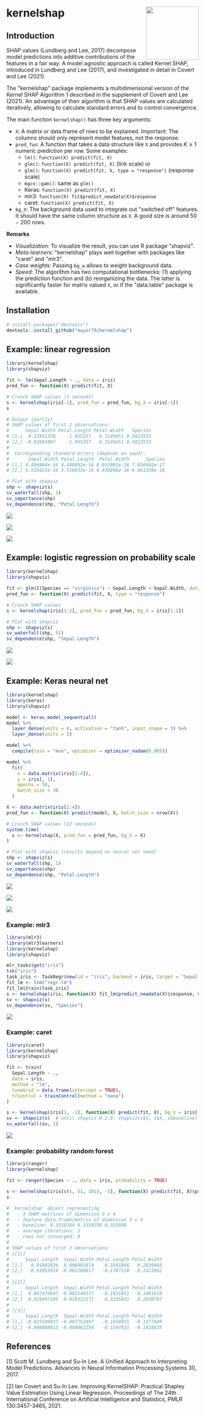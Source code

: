 # kernelshap <a href='https://github.com/mayer79/kernelshap'><img src='man/figures/logo.png' align="right" height="138.5" /></a>

## Introduction

SHAP values (Lundberg and Lee, 2017) decompose model predictions into additive contributions of the features in a fair way. A model agnostic approach is called Kernel SHAP, introduced in Lundberg and Lee (2017), and investigated in detail in Covert and Lee (2021). 

The "kernelshap" package implements a multidimensional version of the Kernel SHAP Algorithm 1 described in the supplement of Covert and Lee (2021). An advantage of their algorithm is that SHAP values are calculated iteratively, allowing to calculate standard errors and to control convergence.

The main function `kernelshap()` has three key arguments:

- `X`: A matrix or data.frame of rows to be explained. Important: The columns should only represent model features, not the response.
- `pred_fun`: A function that takes a data structure like `X` and provides $K \ge 1$ numeric prediction per row. Some examples:
  - `lm()`: `function(X) predict(fit, X)`
  - `glm()`: `function(X) predict(fit, X)` (link scale) or
  - `glm()`: `function(X) predict(fit, X, type = "response")` (response scale)
  - `mgcv::gam()`: same as `glm()`
  - Keras: `function(X) predict(fit, X)`
  - mlr3: `function(X) fit$predict_newdata(X)$response`
  - caret: `function(X) predict(fit, X)`
- `bg_X`: The background data used to integrate out "switched off" features. It should have the same column structure as `X`. A good size is around $50-200$ rows.

**Remarks**

- *Visualization:* To visualize the result, you can use R package "shapviz".
- *Meta-learners:* "kernelshap" plays well together with packages like "caret" and "mlr3".
- *Case weights:* Passing `bg_w` allows to weight background data.
- *Speed:* The algorithm has two computational bottlenecks: (1) applying the prediction function and (b) reorganizing the data. The latter is significantly faster for matrix valued `X`, or if the "data.table" package is available.

## Installation

``` r
# install.packages("devtools")
devtools::install_github("mayer79/kernelshap")
```

## Example: linear regression

```r
library(kernelshap)
library(shapviz)

fit <- lm(Sepal.Length ~ ., data = iris)
pred_fun <- function(X) predict(fit, X)

# Crunch SHAP values (3 seconds)
s <- kernelshap(iris[-1], pred_fun = pred_fun, bg_X = iris[-1])
s

# Output (partly)
# SHAP values of first 2 observations:
#      Sepal.Width Petal.Length Petal.Width   Species
# [1,]  0.21951350    -1.955357   0.3149451 0.5823533
# [2,] -0.02843097    -1.955357   0.3149451 0.5823533
# 
#  Corresponding standard errors (depends on seed):
#       Sepal.Width Petal.Length  Petal.Width      Species
# [1,] 4.996004e-16 4.440892e-16 8.053901e-16 7.850462e-17
# [2,] 5.516421e-16 3.510833e-16 9.436896e-16 6.661338e-16

# Plot with shapviz
shp <- shapviz(s)
sv_waterfall(shp, 1)
sv_importance(shp)
sv_dependence(shp, "Petal.Length")
```

![](man/figures/README-lm-waterfall.svg)

![](man/figures/README-lm-imp.svg)

![](man/figures/README-lm-dep.svg)

## Example: logistic regression on probability scale

```r
library(kernelshap)
library(shapviz)

fit <- glm(I(Species == "virginica") ~ Sepal.Length + Sepal.Width, data = iris, family = binomial)
pred_fun <- function(X) predict(fit, X, type = "response")

# Crunch SHAP values
s <- kernelshap(iris[1:2], pred_fun = pred_fun, bg_X = iris[1:2])

# Plot with shapviz
shp <- shapviz(s)
sv_waterfall(shp, 51)
sv_dependence(shp, "Sepal.Length")
```

![](man/figures/README-glm-waterfall.svg)

![](man/figures/README-glm-dep.svg)

## Example: Keras neural net

```r
library(kernelshap)
library(keras)
library(shapviz)

model <- keras_model_sequential()
model %>% 
  layer_dense(units = 6, activation = "tanh", input_shape = 3) %>% 
  layer_dense(units = 1)

model %>% 
  compile(loss = "mse", optimizer = optimizer_nadam(0.005))

model %>% 
  fit(
    x = data.matrix(iris[2:4]), 
    y = iris[, 1],
    epochs = 50,
    batch_size = 30
  )

X <- data.matrix(iris[2:4])
pred_fun <- function(X) predict(model, X, batch_size = nrow(X))

# Crunch SHAP values (22 seconds)
system.time(
  s <- kernelshap(X, pred_fun = pred_fun, bg_X = X)
)

# Plot with shapviz (results depend on neural net seed)
shp <- shapviz(s)
sv_waterfall(shp, 1)
sv_importance(shp)
sv_dependence(shp, "Petal.Length")
```

![](man/figures/README-nn-waterfall.svg)

![](man/figures/README-nn-imp.svg)

![](man/figures/README-nn-dep.svg)

### Example: mlr3

```R
library(mlr3)
library(mlr3learners)
library(kernelshap)
library(shapviz)

mlr_tasks$get("iris")
tsk("iris")
task_iris <- TaskRegr$new(id = "iris", backend = iris, target = "Sepal.Length")
fit_lm <- lrn("regr.lm")
fit_lm$train(task_iris)
s <- kernelshap(iris, function(X) fit_lm$predict_newdata(X)$response, bg_X = iris)
sv <- shapviz(s)
sv_dependence(sv, "Species")
```

![](man/figures/README-mlr3-dep.svg)

### Example: caret

```r
library(caret)
library(kernelshap)
library(shapviz)

fit <- train(
  Sepal.Length ~ ., 
  data = iris, 
  method = "lm", 
  tuneGrid = data.frame(intercept = TRUE),
  trControl = trainControl(method = "none")
)

s <- kernelshap(iris[1, -1], function(X) predict(fit, X), bg_X = iris[-1])
sv <- shapviz(s)  # until shapviz 0.2.0: shapviz(s$S, s$X, s$baseline)
sv_waterfall(sv, 1)
```

![](man/figures/README-caret-waterfall.svg)

### Example: probability random forest

```r
library(ranger)
library(kernelshap)

fit <- ranger(Species ~ ., data = iris, probability = TRUE)

s <- kernelshap(iris[c(1, 51, 101), -5], function(X) predict(fit, X)$predictions, bg_X = iris[-5])
s

# 'kernelshap' object representing 
#   - 3 SHAP matrices of dimension 3 x 4 
#   - feature data.frame/matrix of dimension 3 x 4 
#   - baseline: 0.3329264 0.3350256 0.332048 
#   - average iterations: 2 
#   - rows not converged: 0
# 
# SHAP values of first 2 observations:
# [[1]]
#      Sepal.Length  Sepal.Width Petal.Length Petal.Width
# [1,]   0.01803834  0.006901874    0.3581866   0.2839468
# [2,]  -0.01055919 -0.002260017   -0.1787110  -0.1413962
# 
# [[2]]
#      Sepal.Length  Sepal.Width Petal.Length Petal.Width
# [1,]  0.007470697 -0.003149377   -0.1931851  -0.1461618
# [2,]  0.019447205  0.010322171    0.3335031   0.2830797
# 
# [[3]]
#      Sepal.Length  Sepal.Width Petal.Length Petal.Width
# [1,] -0.025509037 -0.003752497   -0.1650015  -0.1377849
# [2,] -0.008888013 -0.008062154   -0.1547921  -0.1416835

```

## References

[1] Scott M. Lundberg and Su-In Lee. A Unified Approach to Interpreting Model Predictions. Advances in Neural Information Processing Systems 30, 2017.

[2] Ian Covert and Su-In Lee. Improving KernelSHAP: Practical Shapley Value Estimation Using Linear Regression. Proceedings of The 24th International Conference on Artificial Intelligence and Statistics, PMLR 130:3457-3465, 2021.
